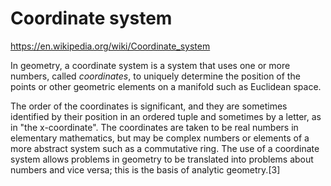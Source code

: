 # Coordinate system

https://en.wikipedia.org/wiki/Coordinate_system

In geometry, a coordinate system is a system that uses one or more numbers, called *coordinates*, to uniquely determine the position of the points or other geometric elements on a manifold such as Euclidean space.

The order of the coordinates is significant, and they are sometimes identified by their position in an ordered tuple and sometimes by a letter, as in "the x-coordinate". The coordinates are taken to be real numbers in elementary mathematics, but may be complex numbers or elements of a more abstract system such as a commutative ring. The use of a coordinate system allows problems in geometry to be translated into problems about numbers and vice versa; this is the basis of analytic geometry.[3]
